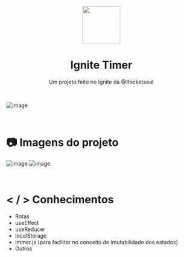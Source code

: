 <p align="center">
   <img width="100" src="https://github.com/MatDev435/ignite-timer/assets/88013043/e3d91472-ac4a-4b1a-b853-b69bdd7d6a2a">
</p>
<h1 align="center">Ignite Timer</h1>
<p align="center">Um projeto feito no Ignite da @Rocketseat</p>

<br>

![image](https://github.com/MatDev435/ignite-timer/assets/88013043/49d02790-3f6b-4bc9-8c08-552326dea39c)

<br>

<h1>📷 Imagens do projeto</h1>

![image](https://github.com/MatDev435/ignite-timer/assets/88013043/f3287384-c985-49ea-b479-87d987ee65a6)
![image](https://github.com/MatDev435/ignite-timer/assets/88013043/f482b452-3e40-47a9-acd9-a7911350ffd3)

<br>

<h1>< / > Conhecimentos</h1>

* Rotas
* useEffect
* useReducer
* localStorage
* immer.js (para facilitar no conceito de imutabilidade dos estados)
* Outros

